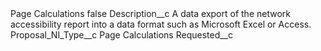 <?xml version="1.0" encoding="UTF-8"?>
<CustomMetadata xmlns="http://soap.sforce.com/2006/04/metadata" xmlns:xsi="http://www.w3.org/2001/XMLSchema-instance" xmlns:xsd="http://www.w3.org/2001/XMLSchema">
    <label>Page Calculations</label>
    <protected>false</protected>
    <values>
        <field>Description__c</field>
        <value xsi:type="xsd:string">A data export of the network accessibility report into a data format such as Microsoft Excel or Access.</value>
    </values>
    <values>
        <field>Proposal_NI_Type__c</field>
        <value xsi:type="xsd:string">Page Calculations</value>
    </values>
    <values>
        <field>Requested__c</field>
        <value xsi:nil="true"/>
    </values>
</CustomMetadata>
